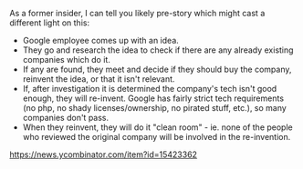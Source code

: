 As a former insider, I can tell you likely pre-story which might cast a different light on this:
- Google employee comes up with an idea.
- They go and research the idea to check if there are any already existing companies which do it.
- If any are found, they meet and decide if they should buy the company, reinvent the idea, or that it isn't relevant.
- If, after investigation it is determined the company's tech isn't good enough, they will re-invent. Google has fairly strict tech requirements (no php, no shady licenses/ownership, no pirated stuff, etc.), so many companies don't pass.
- When they reinvent, they will do it "clean room" - ie. none of the people who reviewed the original company will be involved in the re-invention.

https://news.ycombinator.com/item?id=15423362
